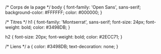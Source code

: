 /* Corps de la page */
body {
    font-family: 'Open Sans', sans-serif;
    background-color: #FFFFFF;
    color: #000000;
}

/* Titres */
h1 {
    font-family: 'Montserrat', sans-serif;
    font-size: 24px;
    font-weight: bold;
    color: #3498DB;
}

h2 {
    font-size: 20px;
    font-weight: bold;
    color: #2ECC71;
}

/* Liens */
a {
    color: #3498DB;
    text-decoration: none;
}
